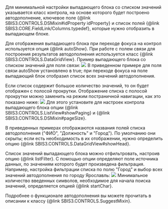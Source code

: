 Для минимальной настройки выпадающего блока со списком значений указывается класс контрола, на основе которого
будет построено автодополнение, ключевое поле {@link SBIS3.CONTROLS.DSMixin#idProperty idProperty}
и список полей {@link SBIS3.CORE.FieldLink/Columns.typedef}, которые нужно отобразить в выпадающем блоке.

Для отображения выпадающего блока при переходе фокуса на контрол используется опция {@link autoShow}.
При работе с полем связи для построения результатов автодополнения используется класс {@link SBIS3.CONTROLS.DataGridView}.
Пример выпадающего блока со списком значений для поля связи:
![](/SuggestMixin01.png)
В приведенном примере для поля связи autoShow установлено в true; при переходе фокуса на поле
выпадающий блок отобразил список всех значений автодополнения.

Если список содержит большое количество значений, то он будет отображен с полосой прокрутки.
Отображение списка с полосой прокрутки можно заменить на режим постраничной навигации, как это показано ниже:
![](/SuggestMixin02.png)
Для этого установите для настроек контрола выпадающего блока опции
{@link SBIS3.CONTROLS.ListView#showPaging} и {@link SBIS3.CONTROLS.DSMixin#pageSize}.

В приведенных примерах отображаются названия полей списка автодополнения ("ФИО", "Должность" и "Город").
По умолчанию они скрыты; если есть необходимость в их отображении, нужно определить опцию
{@link SBIS3.CONTROLS.DataGridView#showHead}.

Список значений выпадающего блока можно отфильтровать, настроив опцию {@link listFilter}. С помощью опции
определяют поле источника данных, по значениям которого будет произведена фильтрация.
Например, настройка фильтрации списка по полю "Город" и выбор всех значений автодополнения по городу Ярославль:
![](/SuggestMixin03.png)
Минимальное количество введенных символов, необходимое для начала поиска значений, определяется опцией {@link startChar}.

Подробнее о функционале автодополнения вы можете прочитать в описании к классу {@link SBIS3.CONTROLS.SuggestMixin}.
